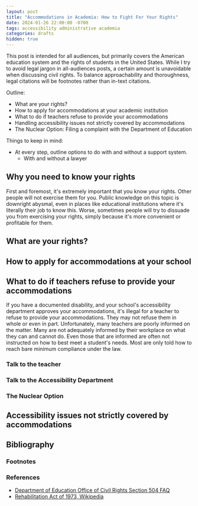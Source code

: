```yaml
---
layout: post
title: "Accommodations in Academia: How to Fight For Your Rights"
date: 2024-01-26 22:00:00 -0700
tags: accessibility administrative academia
categories: drafts
hidden: true
--- 
```

<!-- Add link to "Speaking the Language of Bureaucracy" post -->

This post is intended for all audiences, but primarily covers the American
education system and the rights of students in the United States. While I try to
avoid legal jargon in all-audiences posts, a certain amount is unavoidable when
discussing civil rights. To balance approachability and thoroughness, legal
citations will be footnotes rather than in-text citations.

Outline: 
- What are your rights? 
- How to apply for accommodations at your academic institution 
- What to do if teachers refuse to provide your accommodations 
- Handling accessibility issues not strictly covered by accommodations 
- The Nuclear Option: Filing a complaint with the Department of Education

Things to keep in mind: 
- At every step, outline options to do with and without a support system. 
  - With and without a lawyer 

## Why you need to know your rights
First and foremost, it's extremely important that you know your rights. Other
people will not exercise them for you. Public knowledge on this topic is 
downright abysmal, even in places like educational institutions where it's 
literally their job to know this. Worse, sometimes people will try to dissuade 
you from exercising your rights, simply because it's more convenient or 
profitable for them. 

## What are your rights? 
<!--
Relevant Legislation: 
- Section 504 of the Rehabilitation Act of 1973
- Americans with Disabilities Act
-->


## How to apply for accommodations at your school



## What to do if teachers refuse to provide your accommodations
If you have a documented disability, and your school's accessibility department 
approves your accommodations, it's illegal for a teacher to refuse to provide
your accommodations. They may not refuse them in whole or even in part.
Unfortunately, many teachers are poorly informed on the matter. Many are not
adequately informed by their workplace on what they can and cannot do. Even
those that are informed are often not instructed on how to best meet a 
student's needs. Most are only told how to reach bare minimum compliance under 
the law. 

### Talk to the teacher 

### Talk to the Accessibility Department 

### The Nuclear Option


## Accessibility issues not strictly covered by accommodations


## Bibliography



### Footnotes 
[^1]: See [the Department of Education's FAQ page about Section 504 of the Rehabilitation Act](https://www2.ed.gov/about/offices/list/ocr/504faq.html)

### References
- [Department of Education Office of Civil Rights Section 504 FAQ](https://www2.ed.gov/about/offices/list/ocr/504faq.html)
- [Rehabilitation Act of 1973, Wikipedia](https://en.wikipedia.org/wiki/Rehabilitation_Act_of_1973)